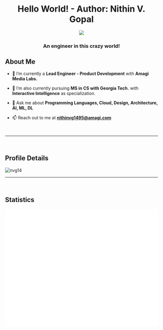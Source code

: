 <h1 align="center">Hello World! - Author:<strong> Nithin V. Gopal </strong> </h1>
<div align="center">
  <a href="https://github.com/nvg14">
    <img src="https://visitcount.itsvg.in/api?id=nvg14&label=Profile%20Views&color=12&icon=0&pretty=false" />
  </a>
</div>
<h3 align="center">An engineer in this crazy world!</h3>

## About Me

- 🔭 I’m currently a **Lead Engineer - Product Development** with **Amagi Media Labs.**

- 🌱 I’m also currently pursuing **MS in CS with Georgia Tech.** with **Interactive Intelligence** as specialization.

- 💬 Ask me about **Programming Languages, Cloud, Design, Architecture, AI, ML, DL**

- 📫 Reach out to me at **nithinvg1495@amagi.com**

<br/>
<hr/>
<br/>

## Profile Details
<img height="180em" src="https://github-profile-summary-cards.vercel.app/api/cards/profile-details?username=nvg14&theme=github_dark" width="400" height="200" alt="nvg14" align = "center"/>

<br/>
<hr/>
<br/>

## Statistics


![Metrics](/github-metrics.svg)
